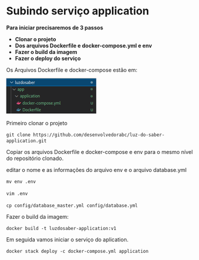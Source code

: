 # Subindo serviço application 

**Para iniciar precisaremos de 3 passos**
- **Clonar o projeto**
- **Dos arquivos Dockerfile e docker-compose.yml e env**
- **Fazer o build da imagem**
- **Fazer o deploy do serviço**

Os Arquivos Dockerfile e docker-compose estão em:

![tree-app](imagens/aplication-tree.png)

Primeiro clonar o projeto
```
git clone https://github.com/desenvolvedorabc/luz-do-saber-application.git
```

Copiar os arquivos Dockerfile e docker-compose e env para o mesmo nível do repositório clonado.

editar o nome e as informações do arquivo env e o arquivo database.yml

```
mv env .env

vim .env

cp config/database_master.yml config/database.yml
```
Fazer o build da imagem:

```
docker build -t luzdosaber-application:v1
```


Em seguida vamos iniciar o serviço do aplication.
```
docker stack deploy -c docker-compose.yml application
```

